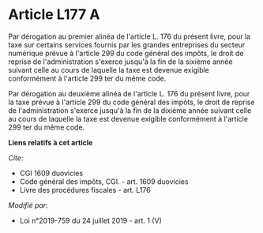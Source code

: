 # Article L177 A

Par dérogation au premier alinéa de l'article L. 176 du présent livre, pour la taxe sur certains services fournis par les
grandes entreprises du secteur numérique prévue à l'article 299 du code général des impôts, le droit de reprise de
l'administration s'exerce jusqu'à la fin de la sixième année suivant celle au cours de laquelle la taxe est devenue exigible
conformément à l'article 299 ter du même code.

Par dérogation au deuxième alinéa de l'article L. 176 du présent livre, pour la taxe prévue à l'article 299 du code général
des impôts, le droit de reprise de l'administration s'exerce jusqu'à la fin de la dixième année suivant celle au cours de
laquelle la taxe est devenue exigible conformément à l'article 299 ter du même code.

**Liens relatifs à cet article**

_Cite_:

  - CGI 1609 duovicies
  - Code général des impôts, CGI. - art. 1609 duovicies
  - Livre des procédures fiscales - art. L176

_Modifié par_:

  - Loi n°2019-759 du 24 juillet 2019 - art. 1 (V)

